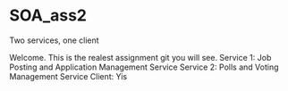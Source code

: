 # SOA_ass2
Two services, one client

Welcome. This is the realest assignment git you will see.
Service 1: Job Posting and Application Management Service
Service 2: Polls and Voting Management Service
Client: Yis